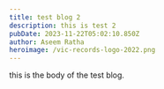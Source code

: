 ```yaml
---
title: test blog 2
description: this is test 2
pubDate: 2023-11-22T05:02:10.850Z
author: Aseem Ratha
heroimage: /vic-records-logo-2022.png
---
```

this is the body of the test blog.